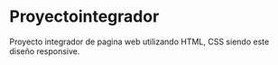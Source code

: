 # Proyectointegrador
Proyecto integrador de pagina web utilizando HTML, CSS siendo este diseño responsive.
